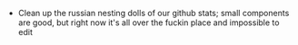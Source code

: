 - Clean up the russian nesting dolls of our github stats; small components are good, but right now it's all over the fuckin place and impossible to edit
